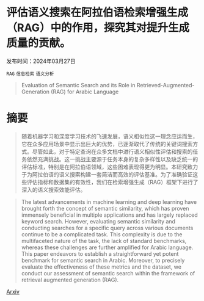 # 评估语义搜索在阿拉伯语检索增强生成（RAG）中的作用，探究其对提升生成质量的贡献。

发布时间：2024年03月27日

`RAG` `信息检索` `语义分析`

> Evaluation of Semantic Search and its Role in Retrieved-Augmented-Generation (RAG) for Arabic Language

# 摘要

> 随着机器学习和深度学习技术的飞速发展，语义相似性这一理念应运而生，它在众多应用场景中显示出巨大的优势，已逐渐取代了传统的关键词搜索方式。尽管如此，对于特定查询在众多文档中进行语义相似性评估和搜索的任务依然充满挑战。这一挑战主要源于任务本身的复杂多样性以及缺乏统一的评估标准，特别是在阿拉伯语领域，这些困难表现得更为明显。本研究致力于为阿拉伯语的语义搜索构建一套简洁而高效的评估基准。为了准确验证这些评估指标和数据集的有效性，我们在检索增强生成（RAG）框架下进行了深入的语义搜索效能评估。

> The latest advancements in machine learning and deep learning have brought forth the concept of semantic similarity, which has proven immensely beneficial in multiple applications and has largely replaced keyword search. However, evaluating semantic similarity and conducting searches for a specific query across various documents continue to be a complicated task. This complexity is due to the multifaceted nature of the task, the lack of standard benchmarks, whereas these challenges are further amplified for Arabic language. This paper endeavors to establish a straightforward yet potent benchmark for semantic search in Arabic. Moreover, to precisely evaluate the effectiveness of these metrics and the dataset, we conduct our assessment of semantic search within the framework of retrieval augmented generation (RAG).

[Arxiv](https://arxiv.org/abs/2403.18350)